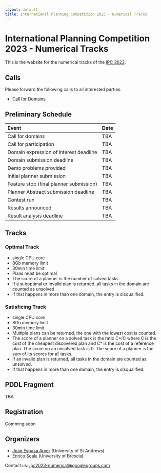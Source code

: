 ```yaml
---
layout: default
title: International Planning Competition 2023 - Numerical Tracks
---
```


# International Planning Competition 2023 - Numerical Tracks

This is the website for the numerical tracks of the [IPC 2023](https://ipc2023.github.io).


## Calls
Please forward the following calls to all interested parties.

 - [Call for Domains](calls/ipc2023-call-for-domains.txt)


## Preliminary Schedule

| Event                                   | Date |
|:----------------------------------------|:-----|
| Call for domains                        | TBA  |
| Call for participation                  | TBA  |
| Domain expression of interest deadline  | TBA  |
| Domain submission deadline              | TBA  |
| Demo problems provided                  | TBA  |
| Initial planner submission              | TBA  |
| Feature stop (final planner submission) | TBA  |
| Planner Abstract submission deadline    | TBA  |
| Contest run                             | TBA  |
| Results announced                       | TBA  |
| Result analysis deadline                | TBA  |


## Tracks

### Optimal Track

 - single CPU core
 - 8Gb memory limit
 - 30min time limit
 - Plans must be optimal
 - The score of a planner is the number of solved tasks
 - If a suboptimal or invalid plan is returned, all tasks in the domain are counted as unsolved.
 - If that happens in more than one domain, the entry is disqualified.

### Satisficing Track

 - single CPU core
 - 8Gb memory limit
 - 30min time limit
 - Multiple plans can be returned, the one with the lowest cost is counted.
 - The score of a planner on a solved task is the ratio C\*/C where C is the
   cost of the cheapest discovered plan and C\* is the cost of a reference plan. The score on an unsolved task is 0. The score of a planner is the sum of its scores for all tasks.
 - If an invalid plan is returned, all tasks in the domain are counted as unsolved.
 - If that happens in more than one domain, the entry is disqualified.

## PDDL Fragment
TBA

## Registration
Comming soon

## Organizers
 - [Joan Espasa Arxer](https://joanespasa.github.io) (University of St Andrews)
 - [Enrico Scala](https://sites.google.com/view/enricoscalashomepage/) (University of Brescia)

Contact us: [ipc2023-numerical@googlegroups.com](ipc2023-numerical@googlegroups.com)


